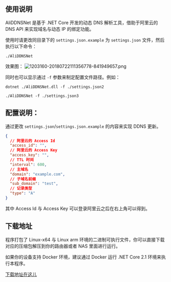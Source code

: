 ## 使用说明

AliDDNSNet 是基于 .NET Core 开发的动态 DNS 解析工具，借助于阿里云的 DNS API 来实现域名与动态 IP 的绑定功能。

使用时请更改同目录下的 ```settings.json.example``` 为 ```settings.json``` 文件，然后执行以下命令：
```shell
./AliDDNSNet
```
效果图：
![1203160-20180722111356778-841949657.png](https://i.loli.net/2018/07/24/5b56ab6161f80.png)

同时也可以显示通过 ```-f``` 参数来制定配置文件路径。例如：
```shell
dotnet ./AliDDNSNet.dll -f ./settings.json2
```

```shell
./AliDDNSNet -f ./settings.json3
```

## 配置说明：

通过更改 ```settings.json```/```settings.json.example``` 的内容来实现 DDNS 更新。

```json
{
  // 阿里云的 Access Id
  "access_id": "",
  // 阿里云的 Access Key
  "access_key": "",
  // TTL 时间
  "interval": 600,
  // 主域名
  "domain": "example.com",
  // 子域名前缀
  "sub_domain": "test",
  // 记录类型
  "type": "A"
}
```

其中 Access Id 与 Access Key 可以登录阿里云之后在右上角可以得到。

## 下载地址

程序打包了 Linux-x64 与 Linux arm 环境的二进制可执行文件，你可以直接下载对应的压缩包解压到你的路由器或者 NAS 里面进行运行。

如果你的设备支持 Docker 环境，建议通过 Docker 运行 .NET Core 2.1 环境来执行本程序。

[下载地址在这儿](https://github.com/GameBelial/AliDDNSNet/releases)
